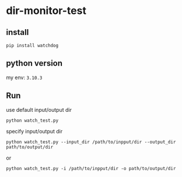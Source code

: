 # dir-monitor-test

## install
`pip install watchdog`

## python version
my env: `3.10.3`

## Run
use default input/output dir
```
python watch_test.py
```

specify input/output dir

```
python watch_test.py --input_dir /path/to/inpput/dir --output_dir path/to/output/dir
```

or

```
python watch_test.py -i /path/to/inpput/dir -o path/to/output/dir
```

